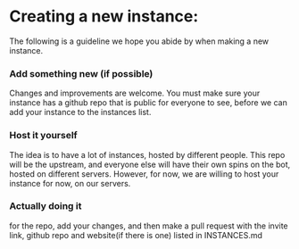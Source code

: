 # Creating a new instance:
The following is a guideline we hope you abide by when making a new instance.
### Add something new (if possible)
Changes and improvements are welcome. You must make sure your instance has
a github repo that is public for everyone to see, before we can add your instance
to the instances list.
### Host it yourself
The idea is to have a lot of instances, hosted by different people.
This repo will be the upstream, and everyone else will have their own spins on
the bot, hosted on different servers.
However, for now, we are willing to host your instance for now, on our servers.
### Actually doing it
for the repo, add your changes, and then make a pull request with the invite
link, github repo and website(if there is one) listed in INSTANCES.md
